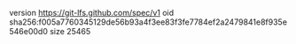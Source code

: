 version https://git-lfs.github.com/spec/v1
oid sha256:f005a7760345129de56b93a4f3ee83f3fe7784ef2a2479841e8f935e546e00d0
size 25465
